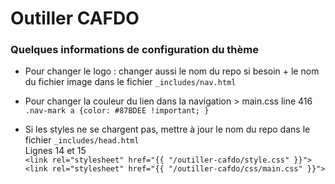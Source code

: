 # Outiller CAFDO

### Quelques informations de configuration du thème

* Pour changer le logo : changer aussi le nom du repo si besoin + le nom du fichier image dans le fichier `_includes/nav.html`         

* Pour changer la couleur du lien dans la navigation > main.css line 416
`.nav-mark a {color: #87BDEE !important; }`     
            
* Si les styles ne se chargent pas, mettre à jour le nom du repo dans le fichier `_includes/head.html`       
Lignes 14 et 15    
  `<link rel="stylesheet" href="{{ "/outiller-cafdo/style.css" }}">`         
    `<link rel="stylesheet" href="{{ "/outiller-cafdo/css/main.css" }}">`




